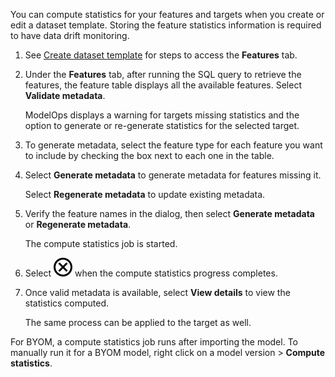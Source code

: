 You can compute statistics for your features and targets when you create or edit a dataset template. Storing the feature statistics information is required to have data drift monitoring.

1.  See [Create dataset template](frd1725409311264.md) for steps to access the **Features** tab.


1.  Under the **Features** tab, after running the SQL query to retrieve the features, the feature table displays all the available features. Select **Validate metadata**.

    ModelOps displays a warning for targets missing statistics and the option to generate or re-generate statistics for the selected target.


1.  To generate metadata, select the feature type for each feature you want to include by checking the box next to each one in the table.


1.  Select **Generate metadata** to generate metadata for features missing it.

    Select **Regenerate metadata** to update existing metadata.


1.  Verify the feature names in the dialog, then select **Generate metadata** or **Regenerate metadata**.

    The compute statistics job is started.


1.  Select ![Close icon](Images/teg1680569591203.svg) when the compute statistics progress completes.


1.  Once valid metadata is available, select **View details** to view the statistics computed.

    The same process can be applied to the target as well.


For BYOM, a compute statistics job runs after importing the model. To manually run it for a BYOM model, right click on a model version > **Compute statistics**.


